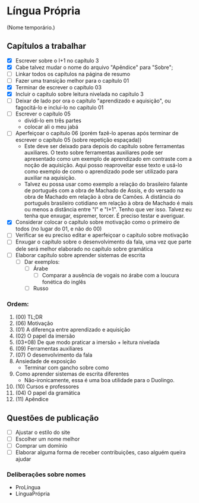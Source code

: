 # Língua Própria

(Nome temporário.)

## Capítulos a trabalhar

- [X] Escrever sobre o I+1 no capítulo 3
- [X] Cabe talvez mudar o nome do arquivo "Apêndice" para "Sobre";
- [ ] Linkar todos os capítulos na página de resumo
- [ ] Fazer uma transição melhor para o capítulo 01
- [X] Terminar de escrever o capítulo 03
- [X] Incluir o capítulo sobre leitura nivelada no capítulo 3
- [ ] Deixar de lado por ora o capítulo "aprendizado e aquisição", ou fagocitá-lo e incluí-lo no capítulo 01 
- [ ] Escrever o capítulo 05
	- dividi-lo em três partes
	- colocar ali o meu jabá
- [ ] Aperfeiçoar o capítulo 06 (porém fazê-lo apenas após terminar de escrever o capítulo 05 (sobre repetição espaçada))
	- Este deve ser deixado para depois do capítulo sobre ferramentas auxiliares. O texto sobre ferramentas auxiliares pode ser apresentado como um exemplo de aprendizado em contraste com a noção de aquisição. Aqui posso reaproveitar esse texto e usá-lo como exemplo de como o aprendizado pode ser utilizado para auxiliar na aquisição.
	- Talvez eu possa usar como exemplo a relação do brasileiro falante de português com a obra de Machado de Assis, e do versado na obra de Machado em relação à obra de Camões. A distância do português brasileiro cotidiano em relação à obra de Machado é mais ou menos a distância entre "I" e "I+1". Tenho que ver isso. Talvez eu tenha que enxugar, espremer, torcer. É preciso testar e averiguar.
- [X] Considerar colocar o capítulo sobre motivação como o primeiro de todos (no lugar do 01, e não do 00)
- [ ] Verificar se eu preciso editar e aperfeiçoar o capítulo sobre motivação 
- [ ] Enxugar o capítulo sobre o desenvolvimento da fala, uma vez que parte dele será melhor elaborado no capítulo sobre gramática 
- [ ] Elaborar capítulo sobre aprender sistemas de escrita
	- [ ] Dar exemplos:
		- [ ] Árabe
			- [ ] Comparar a ausência de vogais no árabe com a loucura fonética do inglês
		- [ ] Russo

### Ordem: 
1.	(00) TL;DR
2.  (06) Motivação
3.  (01) A diferença entre aprendizado e aquisição
4.	(02) O papel da imersão
5.  (03+08) De que modo praticar a imersão + leitura nivelada
6.  (09) Ferramentas auxiliares
7.  (07) O desenvolvimento da fala
8.  Ansiedade de exposição
	- Terminar com gancho sobre como 
9.  Como aprender sistemas de escrita diferentes
	- Não-ironicamente, essa é uma boa utilidade para o Duolingo.
10. (10) Cursos e professores
11. (04) O papel da gramática
12. (11) Apêndice

## Questões de publicação
- [ ] Ajustar o estilo do site
- [ ] Escolher um nome melhor
- [ ] Comprar um domínio
- [ ] Elaborar alguma forma de receber contribuições, caso alguém queira ajudar

### Deliberações sobre nomes 

- ProLíngua
- LínguaPrópria

